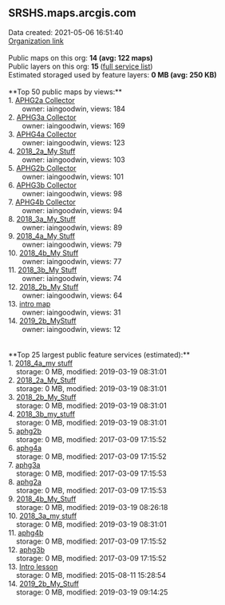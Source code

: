<h2>SRSHS.maps.arcgis.com</h2> Data created: 2021-05-06 16:51:40 <br /><a target='new' href='https://SRSHS.maps.arcgis.com'>Organization link</a><br /><br />Public maps on this org: <b>14 (avg: 122 maps)</b><br />Public layers on this org: <b>15 </b>(<a target='new' href='https://services.arcgis.com/kBBpasi0W967kl2z/ArcGIS/rest/services'>full service list</a>)<br />Estimated storaged used by feature layers: <b>0 MB (avg: 250 KB)</b><br /><br />**Top 50 public maps by views:**<br />  1. <a target='new' href='https://www.arcgis.com/home/item.html?id=f8a6743b3a19484ba10045a15c3a401c'>APHG2a Collector</a> <br />  &nbsp;&nbsp;&nbsp;&nbsp; &nbsp;&nbsp;owner: iaingoodwin, views: 184<br />  2. <a target='new' href='https://www.arcgis.com/home/item.html?id=95738c62ab964565808d555db4af1c61'>APHG3a Collector</a> <br />  &nbsp;&nbsp;&nbsp;&nbsp; &nbsp;&nbsp;owner: iaingoodwin, views: 169<br />  3. <a target='new' href='https://www.arcgis.com/home/item.html?id=0184ebf835e94ca19710df3cb4639955'>APHG4a Collector</a> <br />  &nbsp;&nbsp;&nbsp;&nbsp; &nbsp;&nbsp;owner: iaingoodwin, views: 123<br />  4. <a target='new' href='https://www.arcgis.com/home/item.html?id=22ea67a763944d1599ca87858a6eb375'>2018_2a_My Stuff</a> <br />  &nbsp;&nbsp;&nbsp;&nbsp; &nbsp;&nbsp;owner: iaingoodwin, views: 103<br />  5. <a target='new' href='https://www.arcgis.com/home/item.html?id=59f6b9500e4b42d79523e778f483ccff'>APHG2b Collector</a> <br />  &nbsp;&nbsp;&nbsp;&nbsp; &nbsp;&nbsp;owner: iaingoodwin, views: 101<br />  6. <a target='new' href='https://www.arcgis.com/home/item.html?id=a27e3dd7fccd49c8ae8b665a90561a2a'>APHG3b Collector</a> <br />  &nbsp;&nbsp;&nbsp;&nbsp; &nbsp;&nbsp;owner: iaingoodwin, views: 98<br />  7. <a target='new' href='https://www.arcgis.com/home/item.html?id=bf9e187d25ac4a0bbdd40f4fb1e84be1'>APHG4b Collector</a> <br />  &nbsp;&nbsp;&nbsp;&nbsp; &nbsp;&nbsp;owner: iaingoodwin, views: 94<br />  8. <a target='new' href='https://www.arcgis.com/home/item.html?id=43ca5d0dc67a43cfb0b0173b31096361'>2018_3a_My_Stuff</a> <br />  &nbsp;&nbsp;&nbsp;&nbsp; &nbsp;&nbsp;owner: iaingoodwin, views: 89<br />  9. <a target='new' href='https://www.arcgis.com/home/item.html?id=736c2333a3f845ddb430960598db54c6'>2018_4a_My Stuff</a> <br />  &nbsp;&nbsp;&nbsp;&nbsp; &nbsp;&nbsp;owner: iaingoodwin, views: 79<br />  10. <a target='new' href='https://www.arcgis.com/home/item.html?id=aedb92b6008f42adb86d13e48c30d539'>2018_4b_My Stuff</a> <br />  &nbsp;&nbsp;&nbsp;&nbsp; &nbsp;&nbsp;owner: iaingoodwin, views: 77<br />  11. <a target='new' href='https://www.arcgis.com/home/item.html?id=a2407a9fdb784e4cae62add7f906dadc'>2018_3b_My Stuff</a> <br />  &nbsp;&nbsp;&nbsp;&nbsp; &nbsp;&nbsp;owner: iaingoodwin, views: 74<br />  12. <a target='new' href='https://www.arcgis.com/home/item.html?id=63d6a5f968474abb9c42bb82f2c9087e'>2018_2b_My Stuff</a> <br />  &nbsp;&nbsp;&nbsp;&nbsp; &nbsp;&nbsp;owner: iaingoodwin, views: 64<br />  13. <a target='new' href='https://www.arcgis.com/home/item.html?id=82fef1b0448a4858a0866311c38454fd'>intro map</a> <br />  &nbsp;&nbsp;&nbsp;&nbsp; &nbsp;&nbsp;owner: iaingoodwin, views: 31<br />  14. <a target='new' href='https://www.arcgis.com/home/item.html?id=21f9cbc334954cb083b8bad6b62a21ef'>2019_2b_MyStuff</a> <br />  &nbsp;&nbsp;&nbsp;&nbsp; &nbsp;&nbsp;owner: iaingoodwin, views: 12<br /><br /><br />**Top 25 largest public feature services (estimated):**<br /> 1. <a target='new' href='https://www.arcgis.com/home/item.html?id=0f56fd05e6fd4f5d84c521855519ea42'>2018_4a_my stuff</a><br /> &nbsp;&nbsp;&nbsp;&nbsp;storage: 0 MB, modified: 2019-03-19 08:31:01<br /> 2. <a target='new' href='https://www.arcgis.com/home/item.html?id=65558514f8374845940ea16d181d674b'>2018_2a_My_Stuff</a><br /> &nbsp;&nbsp;&nbsp;&nbsp;storage: 0 MB, modified: 2019-03-19 08:31:01<br /> 3. <a target='new' href='https://www.arcgis.com/home/item.html?id=511ddf25ab5f4d228d84e91836906259'>2018_2b_My_Stuff</a><br /> &nbsp;&nbsp;&nbsp;&nbsp;storage: 0 MB, modified: 2019-03-19 08:31:01<br /> 4. <a target='new' href='https://www.arcgis.com/home/item.html?id=f04441b7635e48c293868346ef6bb867'>2018_3b_my_stuff</a><br /> &nbsp;&nbsp;&nbsp;&nbsp;storage: 0 MB, modified: 2019-03-19 08:31:01<br /> 5. <a target='new' href='https://www.arcgis.com/home/item.html?id=29824f57335340d6b0337af07fa95c6f'>aphg2b</a><br /> &nbsp;&nbsp;&nbsp;&nbsp;storage: 0 MB, modified: 2017-03-09 17:15:52<br /> 6. <a target='new' href='https://www.arcgis.com/home/item.html?id=7ca880a816034dc3b599bf9764a114ea'>aphg4a</a><br /> &nbsp;&nbsp;&nbsp;&nbsp;storage: 0 MB, modified: 2017-03-09 17:15:52<br /> 7. <a target='new' href='https://www.arcgis.com/home/item.html?id=1fd2298d72054fe69d06259407f7cf3a'>aphg3a</a><br /> &nbsp;&nbsp;&nbsp;&nbsp;storage: 0 MB, modified: 2017-03-09 17:15:53<br /> 8. <a target='new' href='https://www.arcgis.com/home/item.html?id=f612fa98a8f4453cbacb1a41bed5f529'>aphg2a</a><br /> &nbsp;&nbsp;&nbsp;&nbsp;storage: 0 MB, modified: 2017-03-09 17:15:53<br /> 9. <a target='new' href='https://www.arcgis.com/home/item.html?id=ab7833d8d43f440c8e1fd452838faf11'>2018_4b_My_Stuff</a><br /> &nbsp;&nbsp;&nbsp;&nbsp;storage: 0 MB, modified: 2019-03-19 08:26:18<br /> 10. <a target='new' href='https://www.arcgis.com/home/item.html?id=861b94df092f4220b4328c98fd770c05'>2018_3a_my stuff</a><br /> &nbsp;&nbsp;&nbsp;&nbsp;storage: 0 MB, modified: 2019-03-19 08:31:01<br /> 11. <a target='new' href='https://www.arcgis.com/home/item.html?id=175f242c92e54ebe87c8ab2c4940bab8'>aphg4b</a><br /> &nbsp;&nbsp;&nbsp;&nbsp;storage: 0 MB, modified: 2017-03-09 17:15:52<br /> 12. <a target='new' href='https://www.arcgis.com/home/item.html?id=0c40679ded88452d8b02e4800226449b'>aphg3b</a><br /> &nbsp;&nbsp;&nbsp;&nbsp;storage: 0 MB, modified: 2017-03-09 17:15:52<br /> 13. <a target='new' href='https://www.arcgis.com/home/item.html?id=cb0df05a215c4ffbaa20537f3d930baf'>Intro lesson</a><br /> &nbsp;&nbsp;&nbsp;&nbsp;storage: 0 MB, modified: 2015-08-11 15:28:54<br /> 14. <a target='new' href='https://www.arcgis.com/home/item.html?id=2adc4757260044f8b6bee262b58409dd'>2019_2b_My_Stuff</a><br /> &nbsp;&nbsp;&nbsp;&nbsp;storage: 0 MB, modified: 2019-03-19 09:14:25<br />